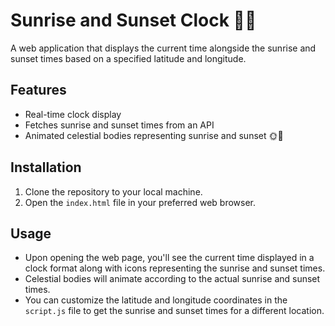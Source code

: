 # Sunrise and Sunset Clock 🌅🌇

A web application that displays the current time alongside the sunrise and sunset times based on a specified latitude and longitude.

## Features
- Real-time clock display
- Fetches sunrise and sunset times from an API
- Animated celestial bodies representing sunrise and sunset 🌞🌚

## Installation
1. Clone the repository to your local machine.
2. Open the `index.html` file in your preferred web browser.

## Usage
- Upon opening the web page, you'll see the current time displayed in a clock format along with icons representing the sunrise and sunset times.
- Celestial bodies will animate according to the actual sunrise and sunset times.
- You can customize the latitude and longitude coordinates in the `script.js` file to get the sunrise and sunset times for a different location.
